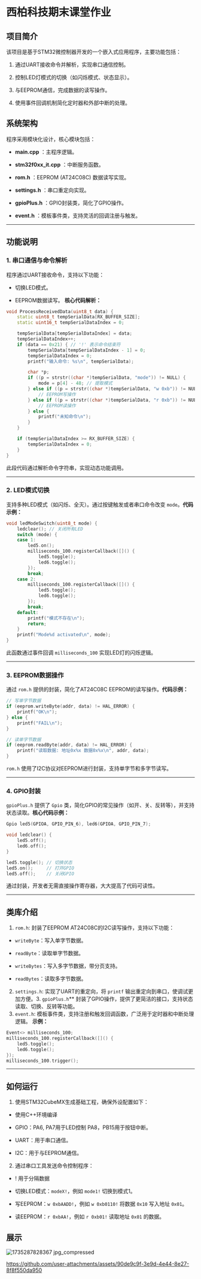 # 西柏科技期末课堂作业

## 项目简介 

该项目是基于STM32微控制器开发的一个嵌入式应用程序，主要功能包括：

1. 通过UART接收命令并解析，实现串口通信控制。

2. 控制LED灯模式的切换（如闪烁模式、状态显示）。

3. 与EEPROM通信，完成数据的读写操作。

4. 使用事件回调机制简化定时器和外部中断的处理。

## 系统架构 

程序采用模块化设计，核心模块包括：
 
- **main.cpp** ：主程序逻辑。
 
- **stm32f0xx_it.cpp** ：中断服务函数。
 
- **rom.h** ：EEPROM (AT24C08C) 数据读写实现。
 
- **settings.h** ：串口重定向实现。
 
- **gpioPlus.h** ：GPIO封装类，简化了GPIO操作。
 
- **event.h** ：模板事件类，支持灵活的回调注册与触发。


---


## 功能说明 

### 1. 串口通信与命令解析 

程序通过UART接收命令，支持以下功能：

- 切换LED模式。

- EEPROM数据读写。
**核心代码解析：** 

```c++
void ProcessReceivedData(uint8_t data) {
    static uint8_t tempSerialData[RX_BUFFER_SIZE];
    static uint16_t tempSerialDataIndex = 0;

    tempSerialData[tempSerialDataIndex] = data;
    tempSerialDataIndex++;
    if (data == 0x21) { // '!' 表示命令结束符
        tempSerialData[tempSerialDataIndex - 1] = 0;
        tempSerialDataIndex = 0;
        printf("输入命令: %s\n", tempSerialData);

        char *p;
        if ((p = strstr((char *)tempSerialData, "mode")) != NULL) {
            mode = p[4] - 48; // 提取模式
        } else if ((p = strstr((char *)tempSerialData, "w 0xb")) != NULL) {
            // EEPROM写操作
        } else if ((p = strstr((char *)tempSerialData, "r 0xb")) != NULL) {
            // EEPROM读操作
        } else {
            printf("未知命令\n");
        }
    }

    if (tempSerialDataIndex >= RX_BUFFER_SIZE) {
        tempSerialDataIndex = 0;
    }
}
```

此段代码通过解析命令字符串，实现动态功能调用。


---


### 2. LED模式切换 
支持多种LED模式（如闪烁、全灭）。通过按键触发或者串口命令改变 `mode`。**代码示例：** 

```c++
void ledModeSwitch(uint8_t mode) {
    ledclear(); // 关闭所有LED
    switch (mode) {
    case 1:
        led5.on();
        milliseconds_100.registerCallback([]() {
            led5.toggle();
            led6.toggle();
        });
        break;
    case 2:
        milliseconds_100.registerCallback([]() {
            led5.toggle();
            led6.toggle();
        });
        break;
    default:
        printf("模式不存在\n");
        return;
    }
    printf("Mode%d activated\n", mode);
}
```
此函数通过事件回调 `milliseconds_100` 实现LED灯的闪烁逻辑。

---


### 3. EEPROM数据操作 
通过 `rom.h` 提供的封装，简化了AT24C08C EEPROM的读写操作。**代码示例：** 

```c++
// 写单字节数据
if (eeprom.writeByte(addr, data) != HAL_ERROR) {
    printf("OK\n");
} else {
    printf("FAIL\n");
}

// 读单字节数据
if (eeprom.readByte(addr, data) != HAL_ERROR) {
    printf("读取数据: 地址0x%x 数据0x%x\n", addr, data);
}
```
`rom.h` 使用了I2C协议对EEPROM进行封装，支持单字节和多字节读写。

---


### 4. GPIO封装 
`gpioPlus.h` 提供了 `Gpio` 类，简化GPIO的常见操作（如开、关、反转等），并支持状态读取。**核心代码示例：** 

```c++
Gpio led5(GPIOA, GPIO_PIN_6), led6(GPIOA, GPIO_PIN_7);

void ledclear() {
    led5.off();
    led6.off();
}

led5.toggle(); // 切换状态
led5.on();     // 打开GPIO
led5.off();    // 关闭GPIO
```

通过封装，开发者无需直接操作寄存器，大大提高了代码可读性。


---


## 类库介绍 
1. `rom.h`: 
封装了EEPROM AT24C08C的I2C读写操作，支持以下功能：
 
- `writeByte`：写入单字节数据。
 
- `readByte`：读取单字节数据。
 
- `writeBytes`：写入多字节数据，带分页支持。
 
- `readBytes`：读取多字节数据。
2. `settings.h`: 实现了UART的重定向，将 `printf` 输出重定向到串口，使调试更加方便。3. `gpioPlus.h`** 
封装了GPIO操作，提供了更简洁的接口，支持状态读取、切换、反转等功能。
4. `event.h`: 
模板事件类，支持注册和触发回调函数，广泛用于定时器和中断处理逻辑。
**示例：** 

```c++
Event<> milliseconds_100;
milliseconds_100.registerCallback([]() {
    led5.toggle();
    led6.toggle();
});
milliseconds_100.trigger();
```


---


## 如何运行 
 
1. 使用STM32CubeMX生成基础工程，确保外设配置如下：
  - 使用C++环境编译

  - GPIO：PA6, PA7用于LED控制 PA8，PB15用于按钮中断。

  - UART：用于串口通信。

  - I2C：用于与EEPROM通信。
 
2. 通过串口工具发送命令控制程序： 
  - ! 用于分隔数据
    
  - 切换LED模式：`modeX!`，例如 `mode1!` 切换到模式1。
 
  - 写EEPROM：`w 0xbAADD!`，例如 `w 0xb0110!` 将数据 `0x10` 写入地址 `0x01`。
 
  - 读EEPROM：`r 0xbAA!`，例如 `r 0xb01!` 读取地址 `0x01` 的数据。

## 展示
![1735287828367 jpg_compressed](https://github.com/user-attachments/assets/5404a76d-f7e4-46c4-93ac-b1af0b3878bd)

https://github.com/user-attachments/assets/90de9c9f-3e9d-4e44-8e27-8f8f550da950

